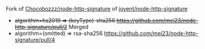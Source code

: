 Fork of [Chocobozzz/node-http-signature](https://github.com/Chocobozzz/node-http-signature) of [joyent/node-http-signature](https://github.com/joyent/node-http-signature) 

- ~~algorithm=hs2019 => (keyType)-sha256 https://github.com/mei23/node-http-signature/pull/2~~ Merged
- algorithm=(omitted) => rsa-sha256 https://github.com/mei23/node-http-signature/pull/4
